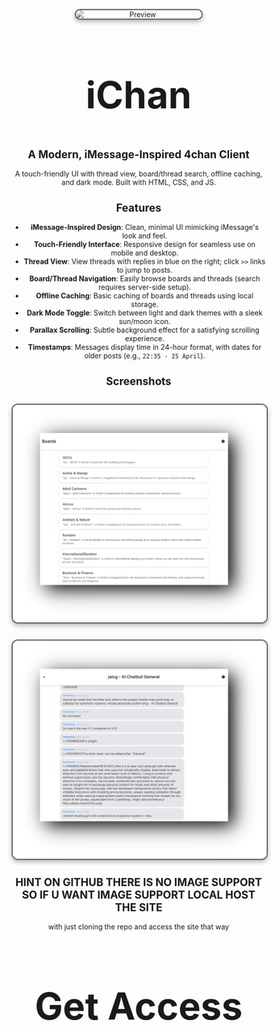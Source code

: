 <div align="center">


<img src="https://logos-world.net/wp-content/uploads/2021/02/4chan-Emblem.png" align="center" alt=" Preview" width="250" style="display: block; margin: 32px auto; border: 2px solid #555; border-radius: 12px; box-shadow: 0 4px 10px rgba(0, 0, 0, 0.3);">


<div align="center">
  <h2 style="font-size: 74px;">
    <strong>
      <a href="https://user7210unix.github.io/ichan/" style="text-decoration: none; color: inherit;">
       iChan
      </a>
    </strong>
  </h2>

## A Modern, iMessage-Inspired 4chan Client

A touch-friendly UI with thread view, board/thread search, offline caching, and dark mode. Built with HTML, CSS, and JS.

## Features

- **iMessage-Inspired Design**: Clean, minimal UI mimicking iMessage's look and feel.
- **Touch-Friendly Interface**: Responsive design for seamless use on mobile and desktop.
- **Thread View**: View threads with replies in blue on the right; click `>>` links to jump to posts.
- **Board/Thread Navigation**: Easily browse boards and threads (search requires server-side setup).
- **Offline Caching**: Basic caching of boards and threads using local storage.
- **Dark Mode Toggle**: Switch between light and dark themes with a sleek sun/moon icon.
- **Parallax Scrolling**: Subtle background effect for a satisfying scrolling experience.
- **Timestamps**: Messages display time in 24-hour format, with dates for older posts (e.g., `22:35 - 25 April`).

## Screenshots

<img src="assets/images/img1.png" align="center" alt=" Preview" width="650" style="display: block; margin: 32px auto; border: 2px solid #555; border-radius: 12px; box-shadow: 0 4px 10px rgba(0, 0, 0, 0.3);">


<img src="assets/images/img2.png" align="center" alt=" Preview" width="650" style="display: block; margin: 32px auto; border: 2px solid #555; border-radius: 12px; box-shadow: 0 4px 10px rgba(0, 0, 0, 0.3);">


## HINT ON GITHUB THERE IS NO IMAGE SUPPORT SO IF U WANT IMAGE SUPPORT LOCAL HOST THE SITE
with just cloning the repo and access the site that way

<div align="center">
  <h2 style="font-size: 74px;">
    <strong>
      <a href="https://cors-anywhere.herokuapp.com/corsdemo" style="text-decoration: none; color: inherit;">
       Get Access
      </a>
    </strong>
  </h2>
